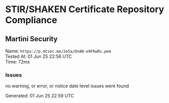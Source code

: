 # STIR/SHAKEN Certificate Repository Compliance

## Martini Security

Name: `https://p.mtsec.me/2e5a/OnAN-e9FKwRs.pem`\
Tested At: 01 Jun 25 22:56 UTC\
Time: 72ms

### Issues

no warning, or error, or notice date level issues were found

Generated: 01 Jun 25 22:59 UTC